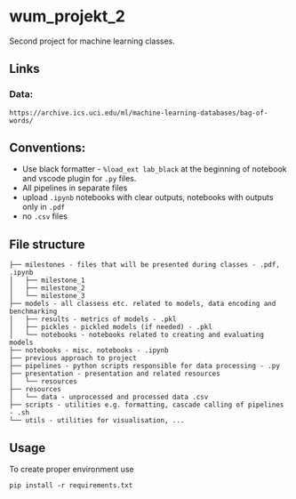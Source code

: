 # wum_projekt_2
Second project for machine learning classes.

## Links
### Data:
```
https://archive.ics.uci.edu/ml/machine-learning-databases/bag-of-words/
```
## Conventions:
- Use black formatter - `%load_ext lab_black` at the beginning of notebook and vscode plugin for `.py` files.
- All pipelines in separate files
- upload `.ipynb` notebooks with clear outputs, notebooks with outputs only in `.pdf`
- no `.csv` files
       

## File structure
```
├── milestones - files that will be presented during classes - .pdf, .ipynb
│   ├── milestone_1
│   ├── milestone_2
│   └── milestone_3
├── models - all classess etc. related to models, data encoding and benchmarking
│   ├── results - metrics of models - .pkl
│   ├── pickles - pickled models (if needed) - .pkl
│   └── notebooks - notebooks related to creating and evaluating models
├── notebooks - misc. notebooks - .ipynb
├── previous approach to project
├── pipelines - python scripts responsible for data processing - .py
├── presentation - presentation and related resources
│   └── resources
├── resources
│   └── data - unprocessed and processed data .csv
├── scripts - utilities e.g. formatting, cascade calling of pipelines - .sh
└── utils - utilities for visualisation, ...
```

## Usage
 To create proper environment use
 ```
 pip install -r requirements.txt
 ```
